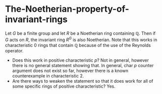 # The-Noetherian-property-of-invariant-rings

Let $G$ be a finite group and let $R$ be a Noetherian ring containing $\mathbb{Q}$. Then if $G$ acts on $R$, the invariant ring $R^G$ is also Noetherian. 
Note that this works in characteristic 0 rings that contain $\mathbb{Q}$ because of the use of the Reynolds operator.

- Does this work in positive characteristic $p$?
  Not in general, however there is no general statement showing that. In general, char $p$ counter argument does not exist so far, however there is a known counterexample in characteristic 2. 
- Are there ways to weaken the statement so that it does work for all of some specific rings of positive characteristic? Yes. 
